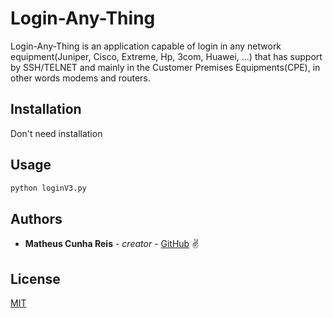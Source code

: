 # Login-Any-Thing

Login-Any-Thing is an application capable of login in any network equipment(Juniper, Cisco, Extreme, Hp, 3com, Huawei, ...) that has support by SSH/TELNET and mainly in the Customer Premises Equipments(CPE), in other words modems and routers.

## Installation

Don't need installation

## Usage

```bash
python loginV3.py
```

## Authors

* **Matheus Cunha Reis** - *creator* - [GitHub](https://github.com/matheuscr30) ✌

## License
[MIT](https://choosealicense.com/licenses/mit/)
